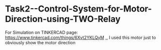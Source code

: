 # Task2--Control-System-for-Motor-Direction-using-TWO-Relay
For Simulation on TINKERCAD page: https://www.tinkercad.com/things/6Xvt2YKLQyM ,, I used this motor just to obviously show the motor direction  
